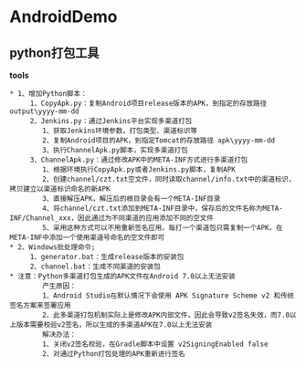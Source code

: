# AndroidDemo #

## python打包工具 ##

**tools**

    * 1、增加Python脚本：
         1、CopyApk.py：复制Android项目release版本的APK，到指定的存放路径 output\yyyy-mm-dd
         2、Jenkins.py：通过Jenkins平台实现多渠道打包
            1、获取Jenkins环境参数，打包类型、渠道标识等
            2、复制Android项目的APK，到指定Tomcat的存放路径 apk\yyyy-mm-dd
            3、执行ChannelApk.py脚本，实现多渠道打包
         3、ChannelApk.py：通过修改APK中的META-INF方式进行多渠道打包
            1、根据环境执行CopyApk.py或者Jenkins.py脚本，复制APK
            2、创建channel/czt.txt空文件，同时读取channel/info.txt中的渠道标识，拷贝建立以渠道标识命名的新APK
            3、直接解压APK，解压后的根目录会有一个META-INF目录
            4、将channel/czt.txt添加到META-INF目录中，保存后的文件名称为META-INF/Channel_xxx，因此通过为不同渠道的应用添加不同的空文件
            5、采用这种方式可以不用重新签名应用，每打一个渠道包只需复制一个APK，在META-INF中添加一个使用渠道号命名的空文件即可
    * 2、Windows批处理命令;
         1、generator.bat：生成release版本的安装包
         2、channel.bat：生成不同渠道的安装包
    * 注意：Python多渠道打包生成的APK文件在Android 7.0以上无法安装
            产生原因：
            1、Android Studio在默认情况下会使用 APK Signature Scheme v2 和传统签名方案来签署应用
            2、此多渠道打包机制实际上是修改APK内部文件，因此会导致v2签名失效，而7.0以上版本需要校验v2签名，所以生成的多渠道APK在7.0以上无法安装
            解决办法：
            1、关闭v2签名校验，在Gradle脚本中设置 v2SigningEnabled false
            2、对通过Python打包处理的APK重新进行签名




